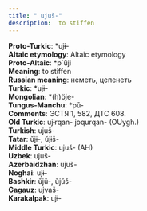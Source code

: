 ```yaml
---
title: " ujuš-"
description:  to stiffen
---
```


<strong>Proto-Turkic</strong>:  *ujɨ-<br>
<strong>Altaic etymology</strong>:  Altaic etymology<br>
<strong> Proto-Altaic</strong>:  *p`ūji<br>
<strong>Meaning</strong>:  to stiffen<br>
<strong>Russian meaning</strong>:  неметь, цепенеть<br>
<strong>Turkic</strong>:  *ujɨ-<br>
<strong>Mongolian</strong>:  *(h)öje-<br>
<strong>Tungus-Manchu</strong>:  *pū-<br>
<strong>Comments</strong>:  ЭСТЯ 1, 582, ДТС 608.<br>
<strong>Old Turkic</strong>:  ujɨrqan- joqurqan- (OUygh.)<br>
<strong>Turkish</strong>:  ujuš-<br>
<strong>Tatar</strong>:  ŭjɨ-, ŭjɨš-<br>
<strong>Middle Turkic</strong>:  ujuš- (AH)<br>
<strong>Uzbek</strong>:  ujuš-<br>
<strong>Azerbaidzhan</strong>:  ujuš-<br>
<strong>Noghai</strong>:  ujɨ-<br>
<strong>Bashkir</strong>:  ŭjŭ-, ŭjŭš-<br>
<strong>Gagauz</strong>:  ujvaš-<br>
<strong>Karakalpak</strong>:  ujɨ-<br>


